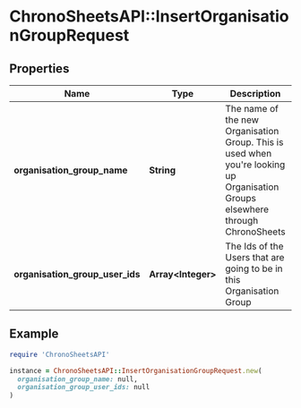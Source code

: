 # ChronoSheetsAPI::InsertOrganisationGroupRequest

## Properties

| Name | Type | Description | Notes |
| ---- | ---- | ----------- | ----- |
| **organisation_group_name** | **String** | The name of the new Organisation Group.  This is used when you&#39;re looking up Organisation Groups elsewhere through ChronoSheets | [optional] |
| **organisation_group_user_ids** | **Array&lt;Integer&gt;** | The Ids of the Users that are going to be in this Organisation Group | [optional] |

## Example

```ruby
require 'ChronoSheetsAPI'

instance = ChronoSheetsAPI::InsertOrganisationGroupRequest.new(
  organisation_group_name: null,
  organisation_group_user_ids: null
)
```

